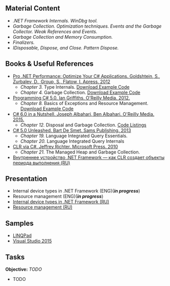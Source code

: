 ## Material Content 
- *.NET Framework Internals. WinDbg tool.*
- *Garbage Collection. Optimization techniques.  Events and the Garbage Collector.  Weak References and Events.*
- *Garbage Collection and Memory Consumption.*
- *Finalizers.*
- *IDisposable, Dispose, and Close. Рattern Dispose.*

## Books & Useful References 
- [Pro .NET Performance: Optimize Your C# Applications. Goldshtein, S., Zurbalev, D., Group, S., Flatow, I. Apress. 2012](http://www.apress.com/us/book/9781430244585)
   - *Chapter 3.* Type Internals. [Download Example Code](https://github.com/Apress/pro-.net-perf/tree/master/Ch03)
   - *Chapter 4.* Garbage Collection. [Download Example Code](https://github.com/Apress/pro-.net-perf/tree/master/Ch04)
- [Programming C# 5.0. Ian Griffiths. O'Reilly Media. 2012.](http://shop.oreilly.com/product/0636920024064.do) 
   - *Chapter 8.* Basics of Exceptions and Resource Management. [Download Example Code](https://resources.oreilly.com/examples/0636920024064/blob/master/Ch08.zip)
- [C# 6.0 in a Nutshell. Joseph Albahari, Ben Albahari. O'Reilly Media. 2015.](http://shop.oreilly.com/product/0636920040323.do)
   - *Chapter 12.* Disposal and Garbage Collection. [Code Listings](http://www.albahari.com/nutshell/cs4ch12.aspx)
- [C# 5.0 Unleashed. Bart De Smet. Sams Publishing. 2013](https://www.goodreads.com/book/show/16284093-c-5-0-unleashed)
   - *Chapter 19.* Language Integrated Query Essentials.
   - *Chapter 20.* Language Integrated Query Internals
- [CLR via C#. Jeffrey Richter. Microsoft Press. 2010](https://www.goodreads.com/book/show/7121415-clr-via-c)
   - *Chapter 21.* The Managed Heap and Garbage Collection.
- [Внутреннее устройство .NET Framework — как CLR создает объекты периода выполнения (RU)](https://msdn.microsoft.com/ru-ru/library/dd335945.aspx?f=255&MSPPError=-2147217396)

## Presentation 
- Internal device types in .NET Framework (ENG)(***in progress***)
- Resource management (ENG)(***in progress***)
- [Internal device types in .NET Framework (RU)](https://github.com/EPM-RD-NETLAB/.NET-Framework-modules/blob/master/M12.%20Internal%20device%20types%20in%20.NET%20Framework.%20Resource%20management/Internal%20device%20types%20in%20.NET%20Framework.pptx)
- [Resource management (RU)](https://github.com/EPM-RD-NETLAB/.NET-Framework-modules/blob/master/M12.%20Internal%20device%20types%20in%20.NET%20Framework.%20Resource%20management/Resource%20management.pptx)

## Samples 
- [LINQPad](https://github.com/EPM-RD-NETLAB/.NET-Framework-modules/tree/master/M12.%20Internal%20device%20types%20in%20.NET%20Framework.%20Resource%20management/Samples/LINQPad%205/Resource%20management) 
- [Visual Studio 2015](https://github.com/EPM-RD-NETLAB/.NET-Framework-modules/tree/master/M12.%20Internal%20device%20types%20in%20.NET%20Framework.%20Resource%20management/Samples/VS15) 

## Tasks  
**Objective:** *TODO*
  - TODO
